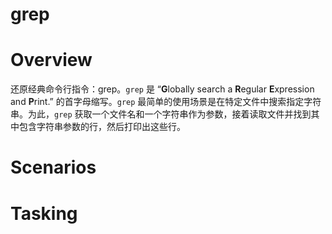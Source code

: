# grep

# Overview

还原经典命令行指令：grep。`grep` 是 “**G**lobally search a **R**egular **E**xpression and **P**rint.” 的首字母缩写。`grep`
最简单的使用场景是在特定文件中搜索指定字符串。为此，`grep` 获取一个文件名和一个字符串作为参数，接着读取文件并找到其中包含字符串参数的行，然后打印出这些行。

# Scenarios

# Tasking
